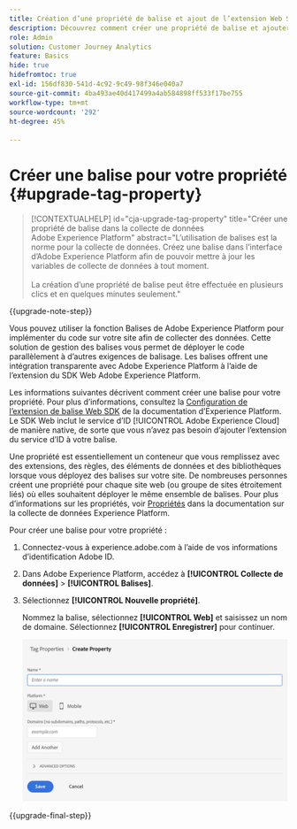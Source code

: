 ```yaml
---
title: Création d’une propriété de balise et ajout de l’extension Web SDK
description: Découvrez comment créer une propriété de balise et ajouter l’extension Web SDK
role: Admin
solution: Customer Journey Analytics
feature: Basics
hide: true
hidefromtoc: true
exl-id: 156df830-541d-4c92-9c49-98f346e040a7
source-git-commit: 4ba493ae40d417499a4ab584898ff533f17be755
workflow-type: tm+mt
source-wordcount: '292'
ht-degree: 45%

---
```


# Créer une balise pour votre propriété {#upgrade-tag-property}

<!-- markdownlint-disable MD034 -->

>[!CONTEXTUALHELP]
>id="cja-upgrade-tag-property"
>title="Créer une propriété de balise dans la collecte de données Adobe Experience Platform"
>abstract="L’utilisation de balises est la norme pour la collecte de données. Créez une balise dans l’interface d’Adobe Experience Platform afin de pouvoir mettre à jour les variables de collecte de données à tout moment.<br><br>La création d’une propriété de balise peut être effectuée en plusieurs clics et en quelques minutes seulement."

<!-- markdownlint-enable MD034 -->

{{upgrade-note-step}}

Vous pouvez utiliser la fonction Balises de Adobe Experience Platform pour implémenter du code sur votre site afin de collecter des données. Cette solution de gestion des balises vous permet de déployer le code parallèlement à d’autres exigences de balisage. Les balises offrent une intégration transparente avec Adobe Experience Platform à l’aide de l’extension du SDK Web Adobe Experience Platform.

Les informations suivantes décrivent comment créer une balise pour votre propriété. Pour plus d’informations, consultez la [Configuration de l’extension de balise Web SDK](https://experienceleague.adobe.com/en/docs/experience-platform/tags/extensions/client/web-sdk/web-sdk-extension-configuration) de la documentation d’Experience Platform. Le SDK Web inclut le service d’ID [!UICONTROL Adobe Experience Cloud] de manière native, de sorte que vous n’avez pas besoin d’ajouter l’extension du service d’ID à votre balise.

Une propriété est essentiellement un conteneur que vous remplissez avec des extensions, des règles, des éléments de données et des bibliothèques lorsque vous déployez des balises sur votre site. De nombreuses personnes créent une propriété pour chaque site web (ou groupe de sites étroitement liés) où elles souhaitent déployer le même ensemble de balises. Pour plus d’informations sur les propriétés, voir [Propriétés](https://experienceleague.adobe.com/en/docs/experience-platform/tags/admin/companies-and-properties) dans la documentation sur la collecte de données Experience Platform.

Pour créer une balise pour votre propriété :

1. Connectez-vous à experience.adobe.com à l’aide de vos informations d’identification Adobe ID.

1. Dans Adobe Experience Platform, accédez à **[!UICONTROL Collecte de données]** > **[!UICONTROL Balises]**.

1. Sélectionnez **[!UICONTROL Nouvelle propriété]**.

   Nommez la balise, sélectionnez **[!UICONTROL Web]** et saisissez un nom de domaine. Sélectionnez **[!UICONTROL Enregistrer]** pour continuer.

   ![Créer une propriété](assets/create-property.png)

{{upgrade-final-step}}
